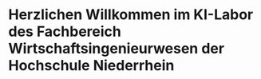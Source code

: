 # Herzlichen Willkommen im KI-Labor des Fachbereich Wirtschaftsingenieurwesen der Hochschule Niederrhein

